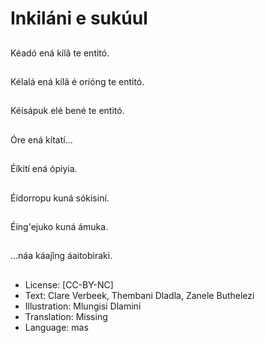 # Inkiláni e sukúul

##
Kéadó ená kílâ te entitó.

##
Kélalá ená kílâ é oríóng
te entitó.

##
Kéísápuk elé bené te
entitó.

##
Óre ená kítatí...

##
Éíkití ená ópiyia.

##
Éídorropu kuná sókisiní.

##
Éíng'ejuko kuná ámuka.

##
...náa káajîng
áaitobiraki.

##
* License: [CC-BY-NC]
* Text: Clare Verbeek, Thembani Dladla, Zanele Buthelezi
* Illustration: Mlungisi Dlamini
* Translation: Missing
* Language: mas
